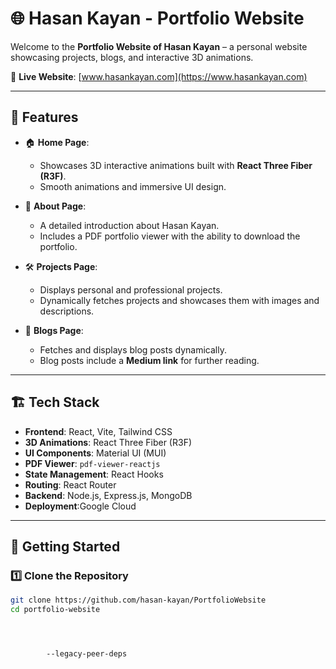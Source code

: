 # 🌐 Hasan Kayan - Portfolio Website

Welcome to the **Portfolio Website of Hasan Kayan** – a personal website showcasing projects, blogs, and interactive 3D animations.

🔗 **Live Website**: [www.hasankayan.com](https://www.hasankayan.com)  

---

## 📌 Features

- 🏠 **Home Page**:
  - Showcases 3D interactive animations built with **React Three Fiber (R3F)**.
  - Smooth animations and immersive UI design.

- 📖 **About Page**:
  - A detailed introduction about Hasan Kayan.
  - Includes a PDF portfolio viewer with the ability to download the portfolio.

- 🛠️ **Projects Page**:
  - Displays personal and professional projects.
  - Dynamically fetches projects and showcases them with images and descriptions.

- 📝 **Blogs Page**:
  - Fetches and displays blog posts dynamically.
  - Blog posts include a **Medium link** for further reading.

---

## 🏗️ Tech Stack

- **Frontend**: React, Vite, Tailwind CSS
- **3D Animations**: React Three Fiber (R3F)
- **UI Components**: Material UI (MUI)
- **PDF Viewer**: `pdf-viewer-reactjs`
- **State Management**: React Hooks
- **Routing**: React Router
- **Backend**: Node.js, Express.js, MongoDB
- **Deployment**:Google Cloud 

---

## 🚀 Getting Started

### 1️⃣ Clone the Repository
```sh
git clone https://github.com/hasan-kayan/PortfolioWebsite
cd portfolio-website




        --legacy-peer-deps